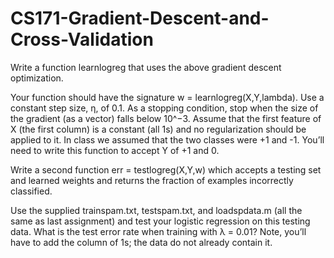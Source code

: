 # CS171-Gradient-Descent-and-Cross-Validation

Write a function learnlogreg that uses the above gradient descent optimization.  
  
Your function should have the signature w = learnlogreg(X,Y,lambda). Use a constant step size, η, of 0.1. 
As a stopping condition, stop when the size of the gradient (as a vector) falls below 10^−3. 
Assume that the first feature of X (the first column) is a constant (all 1s) and no regularization should be applied to it. 
In class we assumed that the two classes were +1 and -1. You’ll need to write this function to accept Y of +1 and 0.
  
Write a second function err = testlogreg(X,Y,w) which accepts a testing set and learned weights and returns the fraction of examples incorrectly classified.  
  
Use the supplied trainspam.txt, testspam.txt, and loadspdata.m (all the same as last assignment) and test your logistic regression on this testing data. What is the test error rate when training with λ = 0.01? Note, you’ll have to add the column of 1s; the data do not already contain it.  



